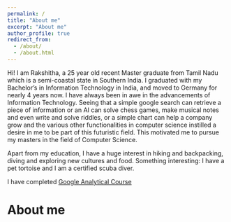 ```yaml
---
permalink: /
title: "About me"
excerpt: "About me"
author_profile: true
redirect_from: 
  - /about/
  - /about.html
---
```


Hi! I am Rakshitha, a 25 year old recent Master graduate from Tamil Nadu which is a semi-coastal state in Southern India. I graduated with my Bachelor’s in Information Technology in India, and moved to Germany for nearly 4 years now. I have always been in awe in the advancements of Information Technology. Seeing that a simple google search can retrieve a piece of information or an AI can solve chess games, make musical notes and even write and solve riddles, or a simple chart can help a company grow and the various other functionalities in computer science instilled a desire in me to be part of this futuristic field. This motivated me to pursue my masters in the field of Computer Science. 

Apart from my education, I have a huge interest in hiking and backpacking, diving and exploring new cultures and food. Something interesting: I have a pet tortoise and I am a certified scuba diver. 



I have completed [Google Analytical Course](https://coursera.org/share/ec70c985e882ae7cce91f2932a798c16)

About me
======